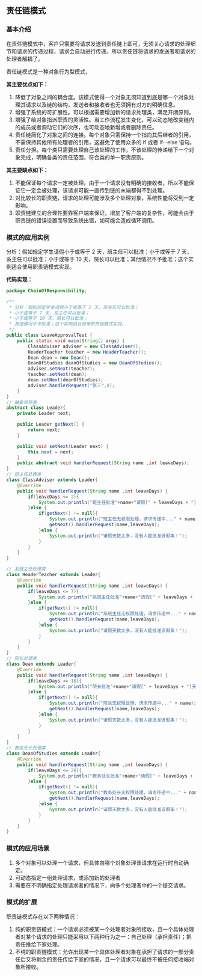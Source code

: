 

## 责任链模式

### 基本介绍

在责任链模式中，客户只需要将请求发送到责任链上即可，无须关心请求的处理细节和请求的传递过程，请求会自动进行传递。所以责任链将请求的发送者和请求的处理者解耦了。

责任链模式是一种对象行为型模式，

**其主要优点如下：**

1. 降低了对象之间的耦合度。该模式使得一个对象无须知道到底是哪一个对象处理其请求以及链的结构，发送者和接收者也无须拥有对方的明确信息。
2. 增强了系统的可扩展性。可以根据需要增加新的请求处理类，满足开闭原则。
3. 增强了给对象指派职责的灵活性。当工作流程发生变化，可以动态地改变链内的成员或者调动它们的次序，也可动态地新增或者删除责任。
4. 责任链简化了对象之间的连接。每个对象只需保持一个指向其后继者的引用，不需保持其他所有处理者的引用，这避免了使用众多的 if 或者 if···else 语句。
5. 责任分担。每个类只需要处理自己该处理的工作，不该处理的传递给下一个对象完成，明确各类的责任范围，符合类的单一职责原则。

**其主要缺点如下：**

1. 不能保证每个请求一定被处理。由于一个请求没有明确的接收者，所以不能保证它一定会被处理，该请求可能一直传到链的末端都得不到处理。
2. 对比较长的职责链，请求的处理可能涉及多个处理对象，系统性能将受到一定影响。
3. 职责链建立的合理性要靠客户端来保证，增加了客户端的复杂性，可能会由于职责链的错误设置而导致系统出错，如可能会造成循环调用。

### 模式的应用实例

分析：假如规定学生请假小于或等于 2 天，班主任可以批准；小于或等于 7 天，系主任可以批准；小于或等于 10 天，院长可以批准；其他情况不予批准；这个实例适合使用职责链模式实现。

**代码实现：**

```java
package ChainOfResponsibility;

/**
 * 分析：假如规定学生请假小于或等于 2 天，班主任可以批准；
 * 小于或等于 7 天，系主任可以批准；
 * 小于或等于 10 天，院长可以批准；
 * 其他情况不予批准；这个实例适合使用职责链模式实现。
 */
public class LeaveApprovalTest {
    public static void main(String[] args) {
        ClassAdviser adviser = new ClassAdviser();
        HeaderTeacher teacher = new HeaderTeacher();
        Dean dean = new Dean();
        DeanOfStudies deanOfStudies = new DeanOfStudies();
        adviser.setNext(teacher);
        teacher.setNext(dean);
        dean.setNext(deanOfStudies);
        adviser.handlerRequest("张三",8);
    }
}
// 抽象领导类
abstract class Leader{
    private Leader next;

    public Leader getNext() {
        return next;
    }

    public void setNext(Leader next) {
        this.next = next;
    }
    public abstract void handlerRequest(String name ,int leaveDays);
}
// 班主任处理类
class ClassAdviser extends Leader{
    @Override
    public void handlerRequest(String name ,int leaveDays) {
        if(leaveDays <= 2){
            System.out.println("班主任批准"+name+"请假[" + leaveDays + "]天。");
        }else {
            if(getNext() != null){
                System.out.println("班主任无权限处理，请求传递中..." + name);
                getNext().handlerRequest(name,leaveDays);
            }else {
                System.out.println("请假天数太多，没有人能批准该假条！");
            }
        }
    }
}

// 系班主任处理类
class HeaderTeacher extends Leader{
    @Override
    public void handlerRequest(String name ,int leaveDays) {
        if(leaveDays <= 7){
            System.out.println("系班主任批准"+name+"请假[" + leaveDays + "]天。");
        }else {
            if(getNext() != null){
                System.out.println("系班主任无权限处理，请求传递中..." + name);
                getNext().handlerRequest(name,leaveDays);
            }else {
                System.out.println("请假天数太多，没有人能批准该假条！");
            }
        }
    }
}
// 院长处理类
class Dean extends Leader{
    @Override
    public void handlerRequest(String name ,int leaveDays) {
        if(leaveDays <= 10){
            System.out.println("院长批准"+name+"请假[" + leaveDays + "]天。");
        }else {
            if(getNext() != null){
                System.out.println("院长无权限处理，请求传递中..." + name);
                getNext().handlerRequest(name,leaveDays);
            }else {
                System.out.println("请假天数太多，没有人能批准该假条！");
            }
        }
    }
}
// 教务处长处理类
class DeanOfStudies extends Leader{
    @Override
    public void handlerRequest(String name ,int leaveDays) {
        if(leaveDays <= 20){
            System.out.println("教务处长批准"+name+"请假[" + leaveDays + "]天。");
        }else {
            if(getNext() != null){
                System.out.println("教务处长无权限处理，请求传递中..." + name);
                getNext().handlerRequest(name,leaveDays);
            }else {
                System.out.println("请假天数太多，没有人能批准该假条！");
            }
        }
    }
}
```

### 模式的应用场景

1. 多个对象可以处理一个请求，但具体由哪个对象处理该请求在运行时自动确定。
2. 可动态指定一组处理请求，或添加新的处理者
3. 需要在不明确指定处理请求者的情况下，向多个处理者中的一个提交请求。

### 模式的扩展

职责链模式存在以下两种情况：

1. 纯的职责链模式：一个请求必须被某一个处理者对象所接收，且一个具体处理者对某个请求的处理只能采用以下两种行为之一：自己处理（承担责任）；把责任推给下家处理。
2. 不纯的职责链模式：允许出现某一个具体处理者对象在承担了请求的一部分责任后又将剩余的责任传给下家的情况，且一个请求可以最终不被任何接收端对象所接收。